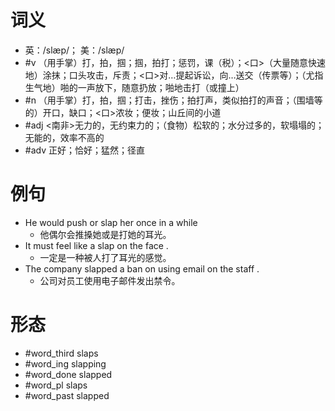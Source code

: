 # 词义
- 英：/slæp/； 美：/slæp/
- #v （用手掌）打，拍，掴；掴，拍打；惩罚，课（税）；<口>（大量随意快速地）涂抹；口头攻击，斥责；<口>对…提起诉讼，向…送交（传票等）；（尤指生气地）啪的一声放下，随意扔放；啪地击打（或撞上）
- #n （用手掌）打，拍，掴；打击，挫伤；拍打声，类似拍打的声音；（围墙等的）开口，缺口；<口>浓妆；便妆；山丘间的小道
- #adj <南非>无力的，无约束力的；（食物）松软的；水分过多的，软塌塌的；无能的，效率不高的
- #adv 正好；恰好；猛然；径直
# 例句
- He would push or slap her once in a while
	- 他偶尔会推搡她或是打她的耳光。
- It must feel like a slap on the face .
	- 一定是一种被人打了耳光的感觉。
- The company slapped a ban on using email on the staff .
	- 公司对员工使用电子邮件发出禁令。
# 形态
- #word_third slaps
- #word_ing slapping
- #word_done slapped
- #word_pl slaps
- #word_past slapped

